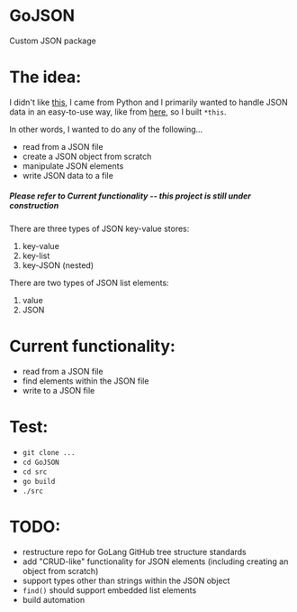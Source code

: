 # GoJSON
Custom JSON package

# The idea:
I didn't like [this](https://golang.org/pkg/encoding/json/), I came from Python and I primarily wanted to handle JSON data in an easy-to-use way, like from [here](https://docs.python.org/2/library/json.html), so I built `*this`.

In other words, I wanted to do any of the following...
  - read from a JSON file
  - create a JSON object from scratch
  - manipulate JSON elements
  - write JSON data to a file

##### Please refer to **Current functionality** -- this project is still under construction

There are three types of JSON key-value stores:
  1. key-value
  2. key-list
  3. key-JSON (nested)

There are two types of JSON list elements:
  1. value
  2. JSON

# Current functionality:
  - read from a JSON file
  - find elements within the JSON file
  - write to a JSON file

# Test:
  - `git clone ...`
  - `cd GoJSON`
  - `cd src`
  - `go build`
  - `./src`

# TODO:
  - restructure repo for GoLang GitHub tree structure standards
  - add "CRUD-like" functionality for JSON elements (including creating an object from scratch)
  - support types other than strings within the JSON object
  - `find()` should support embedded list elements
  - build automation
